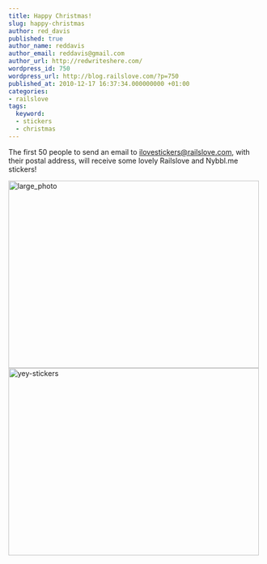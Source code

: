 ```yaml
---
title: Happy Christmas!
slug: happy-christmas
author: red_davis
published: true
author_name: reddavis
author_email: reddavis@gmail.com
author_url: http://redwriteshere.com/
wordpress_id: 750
wordpress_url: http://blog.railslove.com/?p=750
published_at: 2010-12-17 16:37:34.000000000 +01:00
categories:
- railslove
tags:
  keyword:
  - stickers
  - christmas
---
```

The first 50 people to send an email to <a href="mailto:ilovestickers@railslove.com">ilovestickers@railslove.com</a>, with their postal address, will receive some lovely Railslove and Nybbl.me stickers!

<img class="alignnone size-full wp-image-728" title="large_photo" src="http://blog.railslove.com/wp-content/uploads/2010/10/large_photo.jpeg" alt="large_photo" width="495" height="370" />
<img class="alignnone size-full wp-image-729" title="yey-stickers" src="http://blog.railslove.com/wp-content/uploads/2010/10/yey-stickers.jpeg" alt="yey-stickers" width="495" height="370" />
